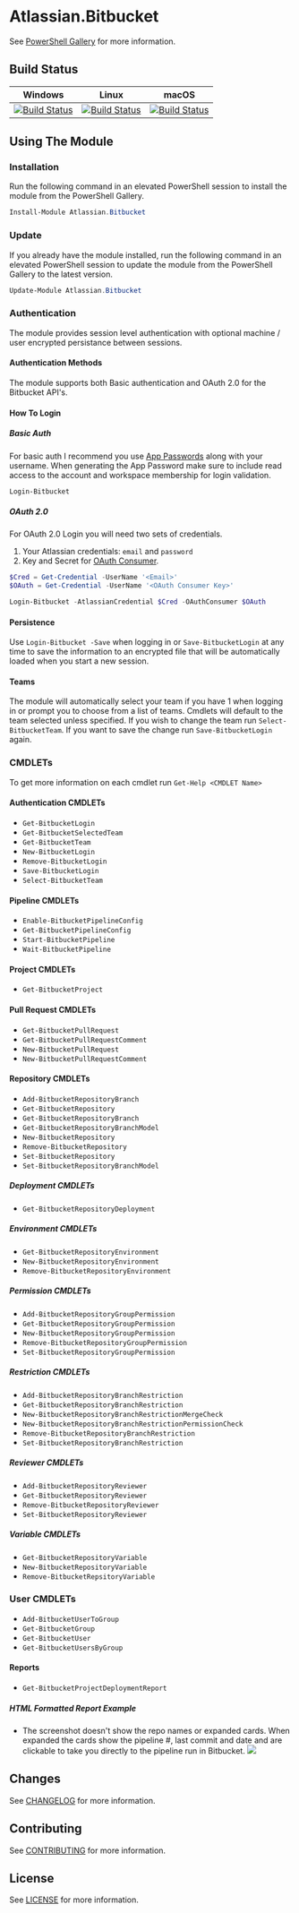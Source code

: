 # Atlassian.Bitbucket

See [PowerShell Gallery](https://www.powershellgallery.com/packages/Atlassian.Bitbucket) for more information.

## Build Status

| Windows                                                                                                                                                                                                                                                                                              | Linux                                                                                                                                                                                                                                                                                                       | macOS                                                                                                                                                                                                                                                                                                      |
| ---------------------------------------------------------------------------------------------------------------------------------------------------------------------------------------------------------------------------------------------------------------------------------------------------- | ----------------------------------------------------------------------------------------------------------------------------------------------------------------------------------------------------------------------------------------------------------------------------------------------------------- | ---------------------------------------------------------------------------------------------------------------------------------------------------------------------------------------------------------------------------------------------------------------------------------------------------------- |
| [![Build Status](https://beyondcomputing.visualstudio.com/PowerShell%20Modules/_apis/build/status/beyondcomputing-org.Atlassian.Bitbucket?branchName=master&jobName=Build_PS_Windows)](https://beyondcomputing.visualstudio.com/PowerShell%20Modules/_build/latest?definitionId=6&branchName=master) | [![Build Status](https://beyondcomputing.visualstudio.com/PowerShell%20Modules/_apis/build/status/beyondcomputing-org.Atlassian.Bitbucket?branchName=master&jobName=Build_PSCore_Ubuntu)](https://beyondcomputing.visualstudio.com/PowerShell%20Modules/_build/latest?definitionId=6&branchName=master) | [![Build Status](https://beyondcomputing.visualstudio.com/PowerShell%20Modules/_apis/build/status/beyondcomputing-org.Atlassian.Bitbucket?branchName=master&jobName=Build_PSCore_Mac)](https://beyondcomputing.visualstudio.com/PowerShell%20Modules/_build/latest?definitionId=6&branchName=master) |

## Using The Module

### Installation

Run the following command in an elevated PowerShell session to install the module from the PowerShell Gallery.

```powershell
Install-Module Atlassian.Bitbucket
```

### Update

If you already have the module installed, run the following command in an elevated PowerShell session to update the module from the PowerShell Gallery to the latest version.

```powershell
Update-Module Atlassian.Bitbucket
```

### Authentication

The module provides session level authentication with optional machine / user encrypted persistance between sessions.

#### Authentication Methods

The module supports both Basic authentication and OAuth 2.0 for the Bitbucket API's.

#### How To Login

##### Basic Auth

For basic auth I recommend you use [App Passwords](https://bitbucket.org/account/settings/app-passwords/) along with your username.  When generating the App Password make sure to include read access to the account and workspace membership for login validation.

```powershell
Login-Bitbucket
```

##### OAuth 2.0

For OAuth 2.0 Login you will need two sets of credentials.

1. Your Atlassian credentials: `email` and `password`
2. Key and Secret for [OAuth Consumer](https://confluence.atlassian.com/bitbucket/oauth-on-bitbucket-cloud-238027431.html#OAuthonBitbucketCloud-Createaconsumer).

```powershell
$Cred = Get-Credential -UserName '<Email>'
$OAuth = Get-Credential -UserName '<OAuth Consumer Key>'

Login-Bitbucket -AtlassianCredential $Cred -OAuthConsumer $OAuth
```

#### Persistence

Use `Login-Bitbucket -Save` when logging in or `Save-BitbucketLogin` at any time to save the information to an encrypted file that will be automatically loaded when you start a new session.

#### Teams

The module will automatically select your team if you have 1 when logging in or prompt you to choose from a list of teams. Cmdlets will default to the team selected unless specified. If you wish to change the team run `Select-BitbucketTeam`. If you want to save the change run `Save-BitbucketLogin` again.

### CMDLETs

To get more information on each cmdlet run `Get-Help <CMDLET Name>`

#### Authentication CMDLETs

- `Get-BitbucketLogin`
- `Get-BitbucketSelectedTeam`
- `Get-BitbucketTeam`
- `New-BitbucketLogin`
- `Remove-BitbucketLogin`
- `Save-BitbucketLogin`
- `Select-BitbucketTeam`

#### Pipeline CMDLETs

- `Enable-BitbucketPipelineConfig`
- `Get-BitbucketPipelineConfig`
- `Start-BitbucketPipeline`
- `Wait-BitbucketPipeline`

#### Project CMDLETs

- `Get-BitbucketProject`

#### Pull Request CMDLETs

- `Get-BitbucketPullRequest`
- `Get-BitbucketPullRequestComment`
- `New-BitbucketPullRequest`
- `New-BitbucketPullRequestComment`

#### Repository CMDLETs

- `Add-BitbucketRepositoryBranch`
- `Get-BitbucketRepository`
- `Get-BitbucketRepositoryBranch`
- `Get-BitbucketRepositoryBranchModel`
- `New-BitbucketRepository`
- `Remove-BitbucketRepository`
- `Set-BitbucketRepository`
- `Set-BitbucketRepositoryBranchModel`

##### Deployment CMDLETs

- `Get-BitbucketRepositoryDeployment`

##### Environment CMDLETs

- `Get-BitbucketRepositoryEnvironment`
- `New-BitbucketRepositoryEnvironment`
- `Remove-BitbucketRepositoryEnvironment`

##### Permission CMDLETs

- `Add-BitbucketRepositoryGroupPermission`
- `Get-BitbucketRepositoryGroupPermission`
- `New-BitbucketRepositoryGroupPermission`
- `Remove-BitbucketRepositoryGroupPermission`
- `Set-BitbucketRepositoryGroupPermission`

##### Restriction CMDLETs

- `Add-BitbucketRepositoryBranchRestriction`
- `Get-BitbucketRepositoryBranchRestriction`
- `New-BitbucketRepositoryBranchRestrictionMergeCheck`
- `New-BitbucketRepositoryBranchRestrictionPermissionCheck`
- `Remove-BitbucketRepositoryBranchRestriction`
- `Set-BitbucketRepositoryBranchRestriction`

##### Reviewer CMDLETs

- `Add-BitbucketRepositoryReviewer`
- `Get-BitbucketRepositoryReviewer`
- `Remove-BitbucketRepositoryReviewer`
- `Set-BitbucketRepositoryReviewer`

##### Variable CMDLETs

- `Get-BitbucketRepositoryVariable`
- `New-BitbucketRepositoryVariable`
- `Remove-BitbucketRepsitoryVariable`

### User CMDLETs

- `Add-BitbucketUserToGroup`
- `Get-BitbucketGroup`
- `Get-BitbucketUser`
- `Get-BitbucketUsersByGroup`

#### Reports

- `Get-BitbucketProjectDeploymentReport`

##### HTML Formatted Report Example
* The screenshot doesn't show the repo names or expanded cards.  When expanded the cards show the pipeline #, last commit and date and are clickable to take you directly to the pipeline run in Bitbucket.
![](Images/HTMLDashboard.PNG)

## Changes

See [CHANGELOG](CHANGELOG.md) for more information.

## Contributing

See [CONTRIBUTING](CONTRIBUTING.md) for more information.

## License

See [LICENSE](LICENSE.md) for more information.
